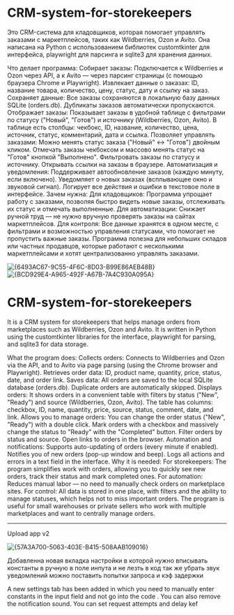 # CRM-system-for-storekeepers

Это CRM-система для кладовщиков, которая помогает управлять заказами с маркетплейсов, таких как Wildberries, Ozon и Avito. Она написана на Python с использованием библиотек customtkinter для интерфейса, playwright для парсинга и sqlite3 для хранения данных.

Что делает программа:
Собирает заказы:
  Подключается к Wildberries и Ozon через API, а к Avito — через парсинг страницы (с помощью браузера Chrome и Playwright).
  Извлекает данные о заказах: ID, название товара, количество, цену, статус, дату и ссылку на заказ.
  Сохраняет данные:
Все заказы сохраняются в локальную базу данных SQLite (orders.db).
Дубликаты заказов автоматически пропускаются.
Отображает заказы:
Показывает заказы в удобной таблице с фильтрами по статусу ("Новый", "Готов") и источнику (Wildberries, Ozon, Avito).
В таблице есть столбцы: чекбокс, ID, название, количество, цена, источник, статус, комментарий, дата и ссылка.
Позволяет управлять заказами:
Можно менять статус заказа ("Новый" ↔ "Готов") двойным кликом.
Отмечать заказы чекбоксом и массово менять статус на "Готов" кнопкой "Выполнено".
Фильтровать заказы по статусу и источнику.
Открывать ссылки на заказы в браузере.
Автоматизация и уведомления:
Поддерживает автообновление заказов (каждую минуту, если включено).
Уведомляет о новых заказах (всплывающее окно и звуковой сигнал).
Логирует все действия и ошибки в текстовое поле в интерфейсе.
Зачем нужна:
Для кладовщиков: Программа упрощает работу с заказами, позволяя быстро видеть новые заказы, отслеживать их статус и отмечать выполненные.
Для автоматизации: Снижает ручной труд — не нужно вручную проверять заказы на сайтах маркетплейсов.
Для контроля: Все данные хранятся в одном месте, с фильтрами и возможностью управления статусами, что помогает не пропустить важные заказы.
Программа полезна для небольших складов или частных продавцов, которые работают с несколькими маркетплейсами и хотят централизованно управлять заказами.

![{6493AC67-9C55-4F6C-8D03-B99E86AEB48B}](https://github.com/user-attachments/assets/f455040d-8b90-41d9-8a53-8db842897af1)
![{BCD929E4-A965-492F-A67B-7A4C930A095A}](https://github.com/user-attachments/assets/6ec538ad-02e0-4a01-b695-cbf979ef14f4)



# CRM-system-for-storekeepers

It is a CRM system for storekeepers that helps manage orders from marketplaces such as Wildberries, Ozon and Avito. It is written in Python using the customtkinter libraries for the interface, playwright for parsing, and sqlite3 for data storage.

What the program does:
Collects orders:
Connects to Wildberries and Ozon via the API, and to Avito via page parsing (using the Chrome browser and Playwright).
Retrieves order data: ID, product name, quantity, price, status, date, and order link.
Saves data:
All orders are saved to the local SQLite database (orders.db).
Duplicate orders are automatically skipped.
Displays orders:
It shows orders in a convenient table with filters by status ("New", "Ready") and source (Wildberries, Ozon, Avito).
The table has columns: checkbox, ID, name, quantity, price, source, status, comment, date, and link.
Allows you to manage orders:
You can change the order status ("New", "Ready") with a double click.
Mark orders with a checkbox and massively change the status to "Ready" with the "Completed" button.
Filter orders by status and source.
Open links to orders in the browser.
Automation and notifications:
Supports auto-updating of orders (every minute if enabled).
Notifies you of new orders (pop-up window and beep).
Logs all actions and errors in a text field in the interface.
Why it is needed:
For storekeepers: The program simplifies work with orders, allowing you to quickly see new orders, track their status and mark completed ones.
For automation: Reduces manual labor — no need to manually check orders on marketplace sites.
For control: All data is stored in one place, with filters and the ability to manage statuses, which helps not to miss important orders.
The program is useful for small warehouses or private sellers who work with multiple marketplaces and want to centrally manage orders.


_______________________________________________

Upload app v2


![{57A3A700-5063-403E-B415-508AAB109016}](https://github.com/user-attachments/assets/e67923b8-3dc3-4e08-a7a1-2ea5464fef86)


Добавленна новая вкладка настройки в которой нужно вписывать константы в ручную в поле инпута и не лезть в код
так же убрать звук уведомлений можно
поставить попытки запроса и кэф задержки 


A new settings tab has been added in which you need to manually enter constants in the input field and not go into the code
. You can also remove the notification sound. You can
set request attempts and delay kef



